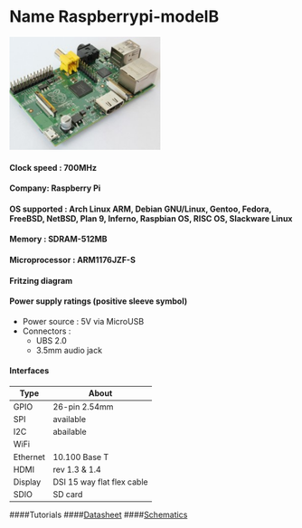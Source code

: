# Name Raspberrypi-modelB
<img src="raspberry-pi-model-b-300x225.jpg" height="200" >



#### Clock speed : 700MHz
#### Company: Raspberry Pi
#### OS supported : Arch Linux ARM, Debian GNU/Linux, Gentoo, Fedora, FreeBSD, NetBSD, Plan 9, Inferno, Raspbian OS, RISC OS, Slackware Linux
#### Memory : SDRAM-512MB
#### Microprocessor : ARM1176JZF-S
#### Fritzing diagram
#### Power supply ratings (positive sleeve symbol)
 * Power source : 5V via MicroUSB
 * Connectors :
   * UBS 2.0
   * 3.5mm audio jack 



#### Interfaces

|Type|About|
|---|---|
|GPIO|26-pin 2.54mm 
|SPI|available
|I2C|abailable
|WiFi|
|Ethernet|10.100 Base T
|HDMI| rev 1.3 & 1.4
|Display|DSI 15 way flat flex cable
|SDIO|SD card
	

####Tutorials
####[Datasheet](http://docs-asia.electrocomponents.com/webdocs/127d/0900766b8127da4b.pdf)
####[Schematics](http://www.raspberrypi.org/wp-content/uploads/2012/04/Raspberry-Pi-Schematics-R1.0.pdf)
